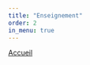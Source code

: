 ```yaml
---
title: "Enseignement"
order: 2
in_menu: true
---
```

<a href="index.html" class="bouton">Accueil</a> 